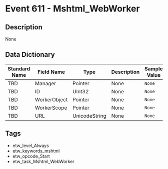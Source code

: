 # Event 611 - Mshtml_WebWorker

## Description
None

## Data Dictionary
|Standard Name|Field Name|Type|Description|Sample Value|
|---|---|---|---|---|
|TBD|Manager|Pointer|None|`None`|
|TBD|ID|UInt32|None|`None`|
|TBD|WorkerObject|Pointer|None|`None`|
|TBD|WorkerScope|Pointer|None|`None`|
|TBD|URL|UnicodeString|None|`None`|

## Tags
* etw_level_Always
* etw_keywords_mshtml
* etw_opcode_Start
* etw_task_Mshtml_WebWorker